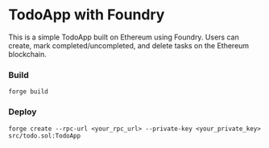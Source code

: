# TodoApp with Foundry

This is a simple TodoApp built on Ethereum using Foundry. Users can create, mark completed/uncompleted, and delete tasks on the Ethereum blockchain.


### Build

```shell
forge build
```

### Deploy

```shell
forge create --rpc-url <your_rpc_url> --private-key <your_private_key> src/todo.sol:TodoApp
```

